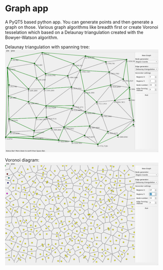 Graph app
==============

A PyQT5 based python app.
You can generate points and then generate a graph on those.
Various graph algorithms like breadth first or create Voronoi tesselation which based on a Delaunay triangulation created with the Bowyer-Watson algorithm.

Delaunay triangulation with spanning tree:
![](delaunay_w_spanningtree.jpg)

Voronoi diagram:
![](voronoi_from_delaunay.jpg)